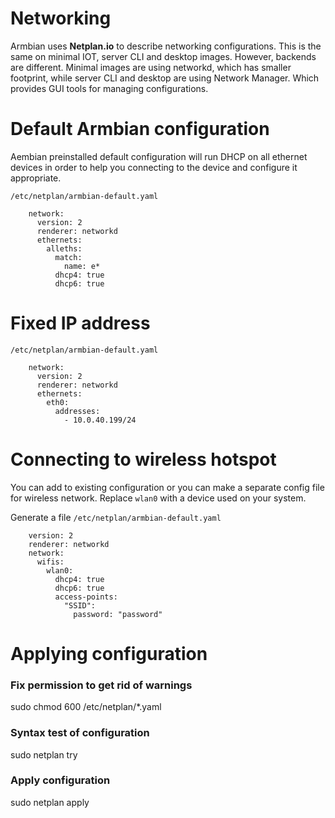 # Networking

Armbian uses **Netplan.io** to describe networking configurations. This is the same on minimal IOT, server CLI and desktop images. However, backends are different. Minimal images are using networkd, which has smaller footprint, while server CLI and desktop are using Network Manager. Which provides GUI tools for managing configurations.

# Default Armbian configuration 

Aembian preinstalled default configuration will run DHCP on all ethernet devices in order to help you connecting to the device and configure it appropriate.

`/etc/netplan/armbian-default.yaml`

        network:
          version: 2
          renderer: networkd
          ethernets:
            alleths:
              match:
                name: e*
              dhcp4: true
              dhcp6: true

 # Fixed IP address

`/etc/netplan/armbian-default.yaml`

        network:
          version: 2
          renderer: networkd
          ethernets:
            eth0:
              addresses:
                - 10.0.40.199/24


# Connecting to wireless hotspot

You can add to existing configuration or you can make a separate config file for wireless network. Replace `wlan0` with a device used on your system.

Generate a file `/etc/netplan/armbian-default.yaml`

        version: 2
        renderer: networkd
        network:
          wifis:
            wlan0:
              dhcp4: true
              dhcp6: true
              access-points:
                "SSID":
                  password: "password"

# Applying configuration

### Fix permission to get rid of warnings
sudo chmod 600 /etc/netplan/*.yaml 

### Syntax test of configuration
sudo netplan try

### Apply configuration
sudo netplan apply
